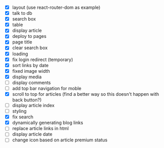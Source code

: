 -   [x] layout (use react-router-dom as example)
-   [x] talk to db
-   [x] search box
-   [x] table
-   [x] display article
-   [x] deploy to pages
-   [x] page title
-   [x] clear search box
-   [x] loading
-   [x] fix login redirect (temporary)
-   [x] sort links by date
-   [x] fixed image width
-   [x] display media
-   [ ] display comments
-   [ ] add top bar navigation for moble
-   [x] scroll to top for articles (find a better way so this doesn't happen with back button?)
-   [ ] display article index
-   [ ] styling
-   [x] fix search
-   [x] dynamically generating blog links
-   [ ] replace article links in html
-   [ ] display article date
-   [ ] change icon based on article premium status
